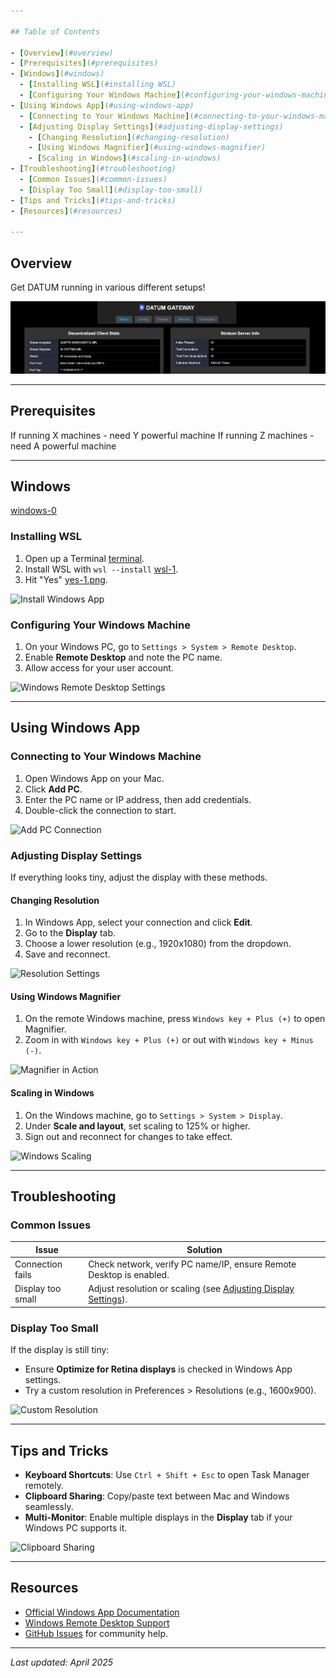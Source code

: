 ```yaml
---

## Table of Contents

- [Overview](#overview)
- [Prerequisites](#prerequisites)
- [Windows](#windows)
  - [Installing WSL](#installing WSL)
  - [Configuring Your Windows Machine](#configuring-your-windows-machine)
- [Using Windows App](#using-windows-app)
  - [Connecting to Your Windows Machine](#connecting-to-your-windows-machine)
  - [Adjusting Display Settings](#adjusting-display-settings)
    - [Changing Resolution](#changing-resolution)
    - [Using Windows Magnifier](#using-windows-magnifier)
    - [Scaling in Windows](#scaling-in-windows)
- [Troubleshooting](#troubleshooting)
  - [Common Issues](#common-issues)
  - [Display Too Small](#display-too-small)
- [Tips and Tricks](#tips-and-tricks)
- [Resources](#resources)

---
```


## Overview

Get DATUM running in various different setups!

![datu-main](images/datum-main.png)

---

## Prerequisites

If running X machines - need Y powerful machine
If running Z machines - need A powerful machine

---

## Windows

[windows-0](windows-0.png)

### Installing WSL

1. Open up a Terminal [terminal](images/terminal.png).
2. Install WSL with `wsl --install` [wsl-1](images/wsl-1.png).
3. Hit "Yes" [yes-1.png](/images/yes-1.png).


![Install Windows App](images/install-windows-app.png)

### Configuring Your Windows Machine

1. On your Windows PC, go to `Settings > System > Remote Desktop`.
2. Enable **Remote Desktop** and note the PC name.
3. Allow access for your user account.

![Windows Remote Desktop Settings](images/windows-remote-settings.png)

---

## Using Windows App

### Connecting to Your Windows Machine

1. Open Windows App on your Mac.
2. Click **Add PC**.
3. Enter the PC name or IP address, then add credentials.
4. Double-click the connection to start.

![Add PC Connection](images/add-pc-connection.png)

### Adjusting Display Settings

If everything looks tiny, adjust the display with these methods.

#### Changing Resolution

1. In Windows App, select your connection and click **Edit**.
2. Go to the **Display** tab.
3. Choose a lower resolution (e.g., 1920x1080) from the dropdown.
4. Save and reconnect.

![Resolution Settings](images/resolution-settings.png)

#### Using Windows Magnifier

1. On the remote Windows machine, press `Windows key + Plus (+)` to open Magnifier.
2. Zoom in with `Windows key + Plus (+)` or out with `Windows key + Minus (-)`.

![Magnifier in Action](images/windows-magnifier.png)

#### Scaling in Windows

1. On the Windows machine, go to `Settings > System > Display`.
2. Under **Scale and layout**, set scaling to 125% or higher.
3. Sign out and reconnect for changes to take effect.

![Windows Scaling](images/windows-scaling.png)

---

## Troubleshooting

### Common Issues

| Issue                     | Solution                                                                 |
|---------------------------|--------------------------------------------------------------------------|
| Connection fails          | Check network, verify PC name/IP, ensure Remote Desktop is enabled.      |
| Display too small         | Adjust resolution or scaling (see [Adjusting Display Settings](#adjusting-display-settings)). |

### Display Too Small

If the display is still tiny:
- Ensure **Optimize for Retina displays** is checked in Windows App settings.
- Try a custom resolution in Preferences > Resolutions (e.g., 1600x900).

![Custom Resolution](images/custom-resolution.png)

---

## Tips and Tricks

- **Keyboard Shortcuts**: Use `Ctrl + Shift + Esc` to open Task Manager remotely.
- **Clipboard Sharing**: Copy/paste text between Mac and Windows seamlessly.
- **Multi-Monitor**: Enable multiple displays in the **Display** tab if your Windows PC supports it.

![Clipboard Sharing](images/clipboard-sharing.png)

---

## Resources

- [Official Windows App Documentation](https://learn.microsoft.com/en-us/windows-server/remote/remote-desktop-services/clients/remote-desktop-mac)
- [Windows Remote Desktop Support](https://support.microsoft.com/en-us/windows)
- [GitHub Issues](https://github.com/your-repo/issues) for community help.

---

*Last updated: April 2025*
